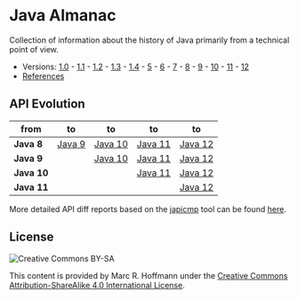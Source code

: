 # Java Almanac

Collection of information about the history of Java primarily from a technical point of view.

* Versions: [1.0](doc/java-1.0.md) -
  [1.1](doc/java-1.1.md) -
  [1.2](doc/java-1.2.md) -
  [1.3](doc/java-1.3.md) -
  [1.4](doc/java-1.4.md) -
  [5](doc/java-5.md) -
  [6](doc/java-6.md) -
  [7](doc/java-7.md) -
  [8](doc/java-8.md) -
  [9](doc/java-9.md) -
  [10](doc/java-10.md) -
  [11](doc/java-11.md) -
  [12](doc/java-12.md)
* [References](doc/references.md)

## API Evolution

| from       | to | to | to | to |
|------------|----|----|----|----|
| **Java 8** | [Java 9](http://download.eclipselab.org/jdkdiff/V8/V9/index.html) | [Java 10](http://download.eclipselab.org/jdkdiff/V8/V10/index.html) | [Java 11](http://download.eclipselab.org/jdkdiff/V8/V11/index.html) | [Java 12](http://download.eclipselab.org/jdkdiff/V8/V12/index.html) |
| **Java 9** | | [Java 10](http://download.eclipselab.org/jdkdiff/V9/V10/index.html) | [Java 11](http://download.eclipselab.org/jdkdiff/V9/V11/index.html) | [Java 12](http://download.eclipselab.org/jdkdiff/V9/V12/index.html) |
| **Java 10** | | | [Java 11](http://download.eclipselab.org/jdkdiff/V10/V11/index.html) | [Java 12](http://download.eclipselab.org/jdkdiff/V10/V12/index.html) |
| **Java 11** | | | | [Java 12](http://download.eclipselab.org/jdkdiff/V11/V12/index.html) |


More detailed API diff reports based on the [japicmp](https://github.com/siom79/japicmp) tool can be found [here](https://github.com/AdoptOpenJDK/jdk-api-diff).

## License

![Creative Commons BY-SA](https://i.creativecommons.org/l/by-sa/4.0/88x31.png)

This content is provided by Marc R. Hoffmann under the
[Creative Commons Attribution-ShareAlike 4.0 International License](http://creativecommons.org/licenses/by-sa/4.0/).
